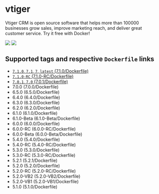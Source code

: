 # vtiger

Vtiger CRM is open source software that helps more than 100000 businesses grow sales, improve marketing reach, and deliver great customer service. Try it free with Docker!

[![](https://images.microbadger.com/badges/image/javanile/vtiger.svg)](https://microbadger.com/images/javanile/vtiger "Get your own image badge on microbadger.com")
[![](https://images.microbadger.com/badges/version/javanile/vtiger.svg)](https://microbadger.com/images/javanile/vtiger "Get your own version badge on microbadger.com")

## Supported tags and respective `Dockerfile` links
* [`7.1.0`, `7.1`, `7`, `latest` (7.1.0/Dockerfile)](https://github.com/javanile/vtiger/blob/master/7.1.0/Dockerfile)
* [`7.1.0-RC` (7.1.0-RC/Dockerfile)](https://github.com/javanile/vtiger/blob/master/7.1.0-RC/Dockerfile)
* [`7.0.1`, `7.0` (7.0.1/Dockerfile)](https://github.com/javanile/vtiger/blob/master/7.0.1/Dockerfile)
* 7.0.0	(7.0.0/Dockerfile)
* 6.5.0	(6.5.0/Dockerfile)
* 6.4.0	(6.4.0/Dockerfile)
* 6.3.0	(6.3.0/Dockerfile)
* 6.2.0	(6.2.0/Dockerfile)
* 6.1.0	(6.1.0/Dockerfile)
* 6.1.0-Beta (6.1.0-Beta/Dockerfile)
* 6.0.0	(6.0.0/Dockerfile)
* 6.0.0-RC (6.0.0-RC/Dockerfile)
* 6.0.0-Beta (6.0.0-Beta/Dockerfile)
* 5.4.0	(5.4.0/Dockerfile)
* 5.4.0-RC (5.4.0-RC/Dockerfile)
* 5.3.0	(5.3.0/Dockerfile)
* 5.3.0-RC (5.3.0-RC/Dockerfile)
* 5.2.1	(5.2.1/Dockerfile)
* 5.2.0	(5.2.0/Dockerfile)
* 5.2.0-RC (5.2.0-RC/Dockerfile)
* 5.2.0-VB2	(5.2.0-VB2/Dockerfile)
* 5.2.0-VB1	(5.2.0-VB1/Dockerfile)
* 5.1.0 (5.1.0/Dockerfile)
